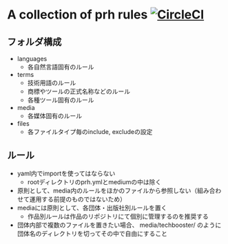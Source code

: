 # A collection of prh rules [![CircleCI](https://circleci.com/gh/prh/rules.svg?style=svg)](https://circleci.com/gh/prh/rules)

## フォルダ構成

* languages
    * 各自然言語固有のルール
* terms
    * 技術用語のルール
    * 商標やツールの正式名称などのルール
    * 各種ツール固有のルール
* media
    * 各媒体固有のルール
* files
    * 各ファイルタイプ毎のinclude, excludeの設定

## ルール

* yaml内でimportを使ってはならない
    * rootディレクトリのprh.ymlとmediumの中は除く
* 原則として、media内のルールをほかのファイルから参照しない（組み合わせて運用する前提のものではないため）
* mediaには原則として、各団体・出版社別ルールを置く
    * 作品別ルールは作品のリポジトリにて個別に管理するのを推奨する
* 団体内部で複数のファイルを置きたい場合、 media/techbooster/ のように団体名のディレクトリを切ってその中で自由にすること
